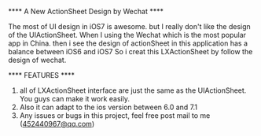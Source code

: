 **** A New ActionSheet Design by Wechat ****

The most of UI design in iOS7 is awesome. but I really don't like the design of the UIActionSheet. 
When I using the Wechat which is the most popular app in China. then i see the design of actionSheet in this application has a balance between iOS6 and iOS7 
So i creat this LXActionSheet by follow the design of wechat.

**** FEATURES ****

1. all of LXActionSheet interface are just the same as the UIActionSheet. You guys can make it work easily.
2. Also it can adapt to the ios version between 6.0 and 7.1
3. Any issues or bugs in this project, feel free post mail to me (452440967@qq.com)  
